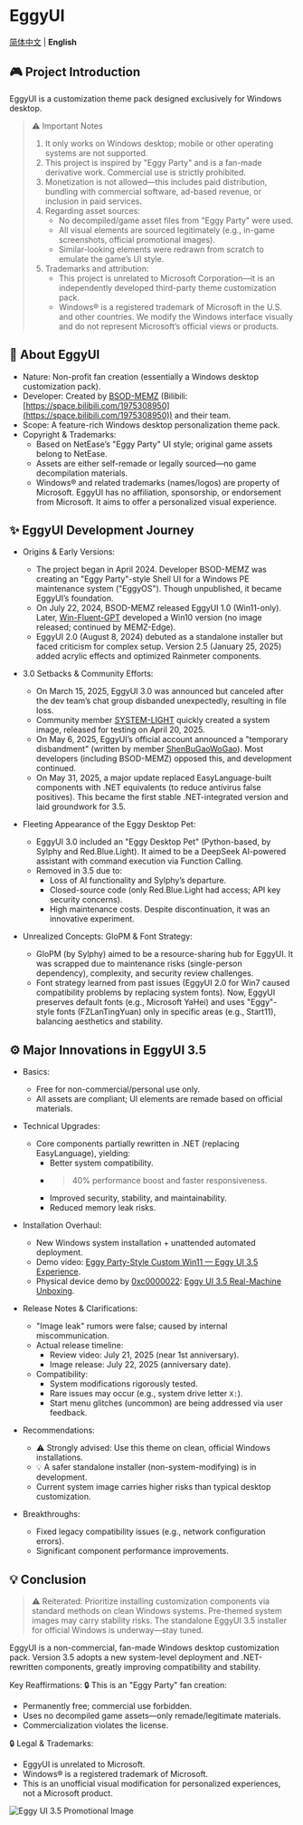 ﻿# EggyUI

[简体中文](README.md) | **English**

## 🎮 Project Introduction
EggyUI is a customization theme pack designed exclusively for Windows desktop.

> ⚠️ Important Notes
> 1.  It only works on Windows desktop; mobile or other operating systems are not supported.
> 2.  This project is inspired by "Eggy Party" and is a fan-made derivative work. Commercial use is strictly prohibited.
> 3.  Monetization is not allowed—this includes paid distribution, bundling with commercial software, ad-based revenue, or inclusion in paid services.
> 4.  Regarding asset sources:
>     *   No decompiled/game asset files from "Eggy Party" were used.
>     *   All visual elements are sourced legitimately (e.g., in-game screenshots, official promotional images).
>     *   Similar-looking elements were redrawn from scratch to emulate the game’s UI style.
> 5.  Trademarks and attribution:
>     *   This project is unrelated to Microsoft Corporation—it is an independently developed third-party theme customization pack.
>     *   Windows® is a registered trademark of Microsoft in the U.S. and other countries. We modify the Windows interface visually and do not represent Microsoft’s official views or products.

## 🌟 About EggyUI
*   Nature: Non-profit fan creation (essentially a Windows desktop customization pack).
*   Developer: Created by [BSOD-MEMZ](https://github.com/BSOD-MEMZ) (Bilibili: [https://space.bilibili.com/1975308950](https://space.bilibili.com/1975308950)) and their team.
*   Scope: A feature-rich Windows desktop personalization theme pack.
*   Copyright & Trademarks:
    *   Based on NetEase’s "Eggy Party" UI style; original game assets belong to NetEase.
    *   Assets are either self-remade or legally sourced—no game decompilation materials.
    *   Windows® and related trademarks (names/logos) are property of Microsoft. EggyUI has no affiliation, sponsorship, or endorsement from Microsoft. It aims to offer a personalized visual experience.

## ✨ EggyUI Development Journey

*   Origins & Early Versions:
    *   The project began in April 2024. Developer BSOD-MEMZ was creating an "Eggy Party"-style Shell UI for a Windows PE maintenance system ("EggyOS"). Though unpublished, it became EggyUI’s foundation.
    *   On July 22, 2024, BSOD-MEMZ released EggyUI 1.0 (Win11-only). Later, [Win-Fluent-GPT](https://space.bilibili.com/1326423111) developed a Win10 version (no image released; continued by MEMZ-Edge).
    *   EggyUI 2.0 (August 8, 2024) debuted as a standalone installer but faced criticism for complex setup. Version 2.5 (January 25, 2025) added acrylic effects and optimized Rainmeter components.

*   3.0 Setbacks & Community Efforts:
    *   On March 15, 2025, EggyUI 3.0 was announced but canceled after the dev team’s chat group disbanded unexpectedly, resulting in file loss.
    *   Community member [SYSTEM-LIGHT](https://space.bilibili.com/1591761987) quickly created a system image, released for testing on April 20, 2025.
    *   On May 6, 2025, EggyUI’s official account announced a "temporary disbandment" (written by member [ShenBuGaoWoGao](https://space.bilibili.com/3546785651887055)). Most developers (including BSOD-MEMZ) opposed this, and development continued.
    *   On May 31, 2025, a major update replaced EasyLanguage-built components with .NET equivalents (to reduce antivirus false positives). This became the first stable .NET-integrated version and laid groundwork for 3.5.

*   Fleeting Appearance of the Eggy Desktop Pet:
    *   EggyUI 3.0 included an "Eggy Desktop Pet" (Python-based, by Sylphy and Red.Blue.Light). It aimed to be a DeepSeek AI-powered assistant with command execution via Function Calling.
    *   Removed in 3.5 due to:
        *   Loss of AI functionality and Sylphy’s departure.
        *   Closed-source code (only Red.Blue.Light had access; API key security concerns).
        *   High maintenance costs. Despite discontinuation, it was an innovative experiment.

*   Unrealized Concepts: GloPM & Font Strategy:
    *   GloPM (by Sylphy) aimed to be a resource-sharing hub for EggyUI. It was scrapped due to maintenance risks (single-person dependency), complexity, and security review challenges.
    *   Font strategy learned from past issues (EggyUI 2.0 for Win7 caused compatibility problems by replacing system fonts). Now, EggyUI preserves default fonts (e.g., Microsoft YaHei) and uses "Eggy"-style fonts (FZLanTingYuan) only in specific areas (e.g., Start11), balancing aesthetics and stability.

## ⚙️ Major Innovations in EggyUI 3.5

*   Basics:
    *   Free for non-commercial/personal use only.
    *   All assets are compliant; UI elements are remade based on official materials.

*   Technical Upgrades:
    *   Core components partially rewritten in .NET (replacing EasyLanguage), yielding:
        *   Better system compatibility.
        *   >40% performance boost and faster responsiveness.
        *   Improved security, stability, and maintainability.
        *   Reduced memory leak risks.

*   Installation Overhaul:
    *   New Windows system installation + unattended automated deployment.
    *   Demo video: [Eggy Party-Style Custom Win11 — Eggy UI 3.5 Experience](https://www.bilibili.com/video/BV1kbgGz7Em1).
    *   Physical device demo by [0xc0000022](https://space.bilibili.com/1092500907): [Eggy UI 3.5 Real-Machine Unboxing](https://www.bilibili.com/video/BV13w8nzqE4V).

*   Release Notes & Clarifications:
    *   "Image leak" rumors were false; caused by internal miscommunication.
    *   Actual release timeline:
        *   Review video: July 21, 2025 (near 1st anniversary).
        *   Image release: July 22, 2025 (anniversary date).
    *   Compatibility:
        *   System modifications rigorously tested.
        *   Rare issues may occur (e.g., system drive letter `X:`).
        *   Start menu glitches (uncommon) are being addressed via user feedback.

*   Recommendations:
    *   ⚠️ Strongly advised: Use this theme on clean, official Windows installations.
    *   💡 A safer standalone installer (non-system-modifying) is in development.
    *   Current system image carries higher risks than typical desktop customization.

*   Breakthroughs:
    *   Fixed legacy compatibility issues (e.g., network configuration errors).
    *   Significant component performance improvements.

## 💡 Conclusion
> ⚠️ Reiterated: Prioritize installing customization components via standard methods on clean Windows systems. Pre-themed system images may carry stability risks. The standalone EggyUI 3.5 installer for official Windows is underway—stay tuned.

EggyUI is a non-commercial, fan-made Windows desktop customization pack. Version 3.5 adopts a new system-level deployment and .NET-rewritten components, greatly improving compatibility and stability.

Key Reaffirmations:
🔒 This is an "Eggy Party" fan creation:
*   Permanently free; commercial use forbidden.
*   Uses no decompiled game assets—only remade/legitimate materials.
*   Commercialization violates the license.

🔒 Legal & Trademarks:
*   EggyUI is unrelated to Microsoft.
*   Windows® is a registered trademark of Microsoft.
*   This is an unofficial visual modification for personalized experiences, not a Microsoft product.

![Eggy UI 3.5 Promotional Image](http://i0.hdslb.com/bfs/new_dyn/24cb54b93b1c9ef3ead8ea2d3ae2d2f31591761987.png "Eggy UI 3.5")